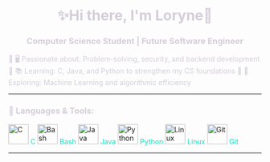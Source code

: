<h1 align="center" style="color:#D5CED9;">✨Hi there, I'm Loryne💫</h1>
<h3 align="center" style="color:#D5CED9;">Computer Science Student | Future Software Engineer</h3>

<p style="color:#D5CED9;">
  🔹 🖥️ Passionate about: Problem-solving, security, and backend development  
  🔹 📚 Learning: C, Java, and Python to strengthen my CS foundations  
  🔹 🤖 Exploring: Machine Learning and algorithmic efficiency  
</p>

---

<h3 style="color:#D5CED9;">🚀 Languages & Tools:  </h3>
<p align="left">
  <img src="https://cdn.jsdelivr.net/gh/devicons/devicon/icons/c/c-original.svg" alt="C" width="40" height="40"/>
  <span style="color:#00e8c5;">C</span>
  <img src="https://cdn.jsdelivr.net/gh/devicons/devicon/icons/bash/bash-original.svg" alt="Bash" width="40" height="40"/>
    <span style="color:#00e8c5;">Bash</span>
  <img src="https://cdn.jsdelivr.net/gh/devicons/devicon/icons/java/java-original.svg" alt="Java" width="40" height="40"/>
    <span style="color:#00e8c5;">Java</span>
  <img src="https://cdn.jsdelivr.net/gh/devicons/devicon/icons/python/python-original.svg" alt="Python" width="40" height="40"/>
    <span style="color:#00e8c5;">Python</span>
  <img src="https://cdn.jsdelivr.net/gh/devicons/devicon/icons/linux/linux-original.svg" alt="Linux" width="40" height="40"/>
    <span style="color:#00e8c5;">Linux</span>
  <img src="https://cdn.jsdelivr.net/gh/devicons/devicon/icons/git/git-original.svg" alt="Git" width="40" height="40"/>
    <span style="color:#00e8c5;">Git</span>
</p>

---
